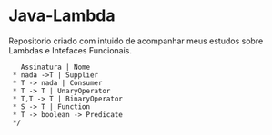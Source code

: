 # Java-Lambda
Repositorio criado com intuido de acompanhar meus estudos sobre Lambdas e Intefaces Funcionais.

       Assinatura | Nome
     * nada ->T | Supplier
     * T -> nada | Consumer
     * T -> T | UnaryOperator
     * T,T -> T | BinaryOperator
     * S -> T | Function
     * T -> boolean -> Predicate
     */
